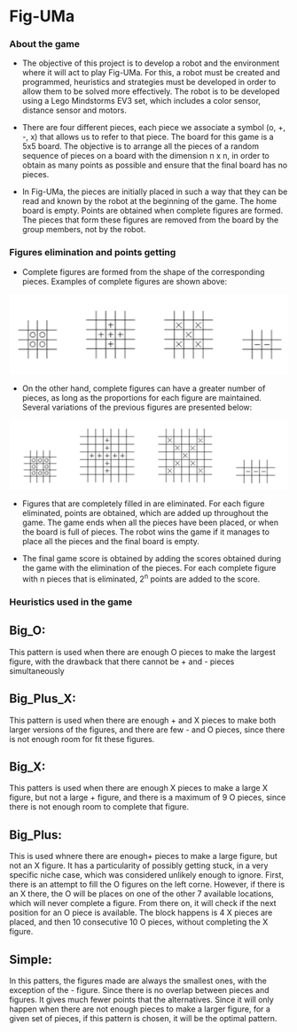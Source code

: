 # Fig-UMa

### About the game

- The objective of this project is to develop a robot and the environment where it will act to play Fig-UMa. For this, a robot must be created and programmed, heuristics and strategies must be developed in order to allow them to be solved more effectively. The robot is to be developed using a Lego Mindstorms EV3 set, which includes a color sensor, distance sensor and motors.

- There are four different pieces, each piece we associate a symbol (o, +, -, x) that allows us to refer to that piece. The board for this game is a 5x5 board. The objective is to arrange all the pieces of a random sequence of pieces on a board with the dimension n x n, in order to obtain as many points as possible and ensure that the final board has no pieces.

- In Fig-UMa, the pieces are initially placed in such a way that they can be read and known by the robot at the beginning of the game. The home board is empty. Points are obtained when complete figures are formed. The pieces that form these figures are removed from the board by the group members, not by the robot.

### Figures elimination and points getting

- Complete figures are formed from the shape of the corresponding pieces. Examples of complete figures are shown above:

![Project](./assets/figOne.PNG)

- On the other hand, complete figures can have a greater number of pieces, as long as the proportions for each figure are maintained. Several variations of the previous figures are presented below:

![Project](./assets/figTwo.PNG)

- Figures that are completely filled in are eliminated. For each figure eliminated, points are obtained, which are added up throughout the game. The game ends when all the pieces have been placed, or when the board is full of pieces. The robot wins the game if it manages to place all the pieces and the final board is empty.

- The final game score is obtained by adding the scores obtained during the game with the elimination of the pieces. For each complete figure with n pieces that is eliminated, 2<sup>n</sup> points are added to the score.

### Heuristics used in the game
## Big_O:
This pattern is used when there are enough O pieces to make the largest figure, with the drawback that there cannot be + and - pieces simultaneously

## Big_Plus_X:
This pattern is used when there are enough + and X pieces to make both larger versions of the figures, and there are few - and O pieces, since there is not enough room for fit these figures.

## Big_X:
This patters is used when there are enough X pieces to make a large X figure, but not a large + figure, and there is a maximum of 9 O pieces, since there is not enough room to complete that figure.

## Big_Plus:
This is used whnere there are enough+ pieces to make a large figure, but not an X figure. It has a particularity of possibly getting stuck, in a very specific niche case, which was considered unlikely enough to ignore. 
First, there is an attempt to fill the O figures on the left corne. However, if there is an X there, the O will be places on one of the other 7 available locations, which will never complete a figure. From there on, it will check if the next position for an O piece is available. The block happens is 4 X pieces are placed, and then 10 consecutive 10 O pieces, without completing the X figure. 

## Simple:
In this patters, the figures made are always the smallest ones, with the exception of the - figure. Since there is no overlap between pieces and figures. It gives much fewer points that the alternatives. Since it will only happen when there are not enough pieces to make a larger figure, for a given set of pieces, if this pattern is chosen, it will be the optimal pattern.
